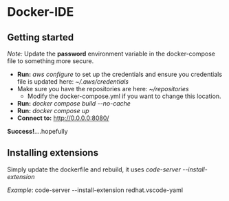 # Docker-IDE

## Getting started

_Note:_ Update the __password__ environment variable in the docker-compose file to something more secure.

* __Run:__ _aws configure_ to set up the credentials and ensure you credentials file is updated here: _~/.aws/credentials_
* Make sure you have the repositories are here: _~/repositories_
    * Modify the docker-compose.yml if you want to change this location.
* __Run:__ _docker compose build --no-cache_
* __Run:__ _docker compose up_
* __Connect to:__ http://0.0.0.0:8080/

__Success!__....hopefully

## Installing extensions
Simply update the dockerfile and rebuild, it uses _code-server --install-extension_

_Example_: code-server --install-extension redhat.vscode-yaml